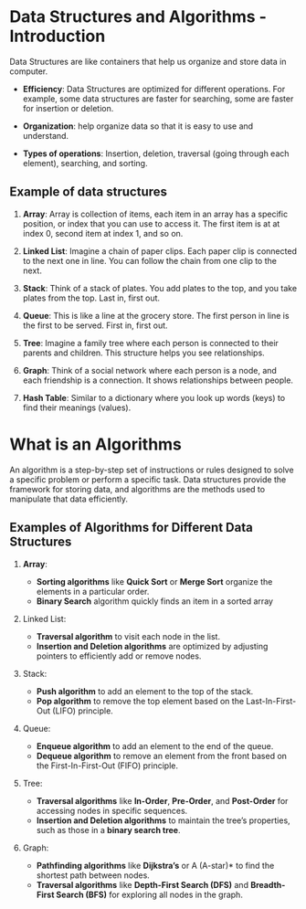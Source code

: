 # Data Structures and Algorithms - Introduction

Data Structures are like containers that help us organize and store data in computer.

- **Efficiency**: Data Structures are optimized for different operations. For example, some data structures are faster for searching, some are faster for insertion or deletion.

- **Organization**: help organize data so that it is easy to use and understand.

- **Types of operations**: Insertion, deletion, traversal (going through each element), searching, and sorting.

## Example of data structures

1. **Array**: Array is collection of items, each item in an array has a specific position, or index that you can use to access it. The first item is at at index 0, second item at index 1, and so on.

2. **Linked List**: Imagine a chain of paper clips. Each paper clip is connected to the next one in line. You can follow the chain from one clip to the next.

3. **Stack**: Think of a stack of plates. You add plates to the top, and you take plates from the top. Last in, first out.

4. **Queue**: This is like a line at the grocery store. The first person in line is the first to be served. First in, first out.

5. **Tree**: Imagine a family tree where each person is connected to their parents and children. This structure helps you see relationships.

6. **Graph**: Think of a social network where each person is a node, and each friendship is a connection. It shows relationships between people.

7. **Hash Table**: Similar to a dictionary where you look up words (keys) to find their meanings (values).

# What is an Algorithms

An algorithm is a step-by-step set of instructions or rules designed to solve a specific problem or perform a specific task. Data structures provide the framework for storing data, and algorithms are the methods used to manipulate that data efficiently.

## Examples of Algorithms for Different Data Structures

1. **Array**:

   - **Sorting algorithms** like **Quick Sort** or **Merge Sort** organize the elements in a particular order.
   - **Binary Search** algorithm quickly finds an item in a sorted array

2. Linked List:

   - **Traversal algorithm** to visit each node in the list.
   - **Insertion and Deletion algorithms** are optimized by adjusting pointers to efficiently add or remove nodes.

3. Stack:

   - **Push algorithm** to add an element to the top of the stack.
   - **Pop algorithm** to remove the top element based on the Last-In-First-Out (LIFO) principle.

4. Queue:

   - **Enqueue algorithm** to add an element to the end of the queue.
   - **Dequeue algorithm** to remove an element from the front based on the First-In-First-Out (FIFO) principle.

5. Tree:

   - **Traversal algorithms** like **In-Order**, **Pre-Order**, and **Post-Order** for accessing nodes in specific sequences.
   - **Insertion and Deletion algorithms** to maintain the tree’s properties, such as those in a **binary search tree**.

6. Graph:
   - **Pathfinding algorithms** like **Dijkstra’s** or A (A-star)\* to find the shortest path between nodes.
   - **Traversal algorithms** like **Depth-First Search (DFS)** and **Breadth-First Search (BFS)** for exploring all nodes in the graph.
